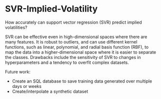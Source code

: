 # SVR-Implied-Volatility
How accurately can support vector regression (SVR) predict implied volatilities?

SVR can be effective even in high-dimensional spaces where there are many features. It is robust to outliers, and can use different kernel functions, such as linear, polynomial, and radial basis function (RBF), to map the data into a higher-dimensional space where it is easier to separate the classes. Drawbacks include the sensitivity of SVR to changes in hyperparameters and a tendency to overfit complex datasets.

Future work:

- Create an SQL database to save training data generated over multiple days or weeks
- Create/interpolate a synthetic dataset
